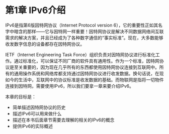 # 第1章 IPv6介绍

IPv6是指第6版因特网协议（Internet Protocol version 6），它的重要性正如其名字中暗含的那样——它与因特网一样重要！因特网协议是解决不同数据网络间互联需求的解决方案，并且已经成为了各种数字通信的“事实标准”。现在，大多数能够收发数字信息的设备都存在因特网协议。

IETF（Internet Engineering Task Force）组织负责对因特网协议进行标准化工作。通过标准化，可以保证不同厂商的软件具有通用性。作为一个标准，因特网协议是至关重要的，因为现在几乎所有的东西都使用因特网协议连接到互联网中。所有的通用操作系统和网络库都支持通过因特网协议进行收发数据。换句话说，在现如今的生活中，互联网中的协议标准是收发数据的基础。而物联网是指将一切物件连接到因特网，需要使用IPv6，所以我们要拿一章来要介绍IPv6。

本章的目标是：

* 简单描述因特网协议的历史
* 描述IPv6可以用来做什么
* 描述在本书后面章节需要去理解的相关的IPv6的概念
* 提供IPv6的实际概述

